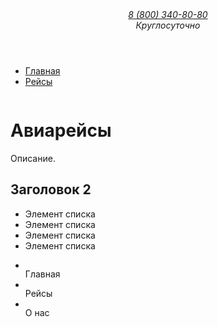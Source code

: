 <!DOCTYPE html>
<html lang="ru">
  <head>
    <meta charset="UTF-8">
    <meta name="viewport" content="width=device-width, initial-scale=1">
    <title>Авиакомпания Air Asia</title>
  </head>
  <body>
    <div class="wrapper">
      <header class="header">
        <a href="/" class="logo">
          <img src="" alt="" class="logo__pic">
        </a>
        <address class="contacts">
          <a href="tel:+88003408080" class="contacts__phone">8 (800) 340-80-80</a>
          <div class="contacts__workhours">Круглосуточно</div>
        </address>
      </header>
      <div class="page-content">
        <main class="main-content">
          <nav class="breadcrumbs">
            <ul class="breadcrumbs__list">
              <li class="breadcrumbs__item">
                <a href="#" class="breadcrumbs__link">Главная</a>
                <div class="breadcrumbs__separator"></div>
              </li>
              <li class="breadcrumbs__item">
                <a href="#" class="breadcrumbs__link">Рейсы</a>
              </li>
            </ul>
          </nav>
          <div class="route">
            <div class="route__img">
              <img src="" alt="" class="route__img_elem">
              <h1 class="route__img__title">Авиарейсы</h1>
            </div>
            <div class="route__header">
              <article class="route__description">
                <p class="route__description-paragraph">
                  Описание.
                </p>
                <h2 class="route__description-title">Заголовок 2</h2>
                <ul class="route__description-list">
                  <li class="route__description-title">
                    Элемент списка
                  </li>
                  <li class="route__description-title">
                    Элемент списка
                  </li>
                  <li class="route__description-title">
                    Элемент списка
                  </li>
                  <li class="route__description-title">
                    Элемент списка
                  </li>
                </ul>
              </article>
            </div>
          </div>
        </main>
        <aside class="sidebar">
          <nav class="menu">
            <ul class="menu__list">
              <li class="menu__item">
              <img src="#" alt="" class="menu__icon">
              <div class="menu__title">Главная</div>
              </li>
              <li class="menu__item">
              <img src="#" alt="" class="menu__icon">
              <div class="menu__title">Рейсы</div>
              </li>
              <li class="menu__item">
              <img src="#" alt="" class="menu__icon">
              <div class="menu__title">О нас</div>
              </li>
            </ul>
          </nav>
        </aside>
      </div>
    </div>
  </body>
</html>
